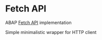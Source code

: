 # Fetch API

ABAP [Fetch API](https://developer.mozilla.org/en-US/docs/Web/API/Fetch_API) implementation

Simple minimalistic wrapper for HTTP client


